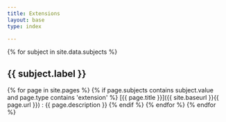 ```yaml
---
title: Extensions
layout: base
type: index

---
```

{% for subject in site.data.subjects %}
## {{ subject.label }}
{% for page in site.pages %}
{% if page.subjects contains subject.value and page.type contains 'extension' %}
[{{ page.title }}]({{ site.baseurl }}{{ page.url }})
:  {{ page.description }}
{% endif %}
{% endfor %}
{% endfor %}

    
